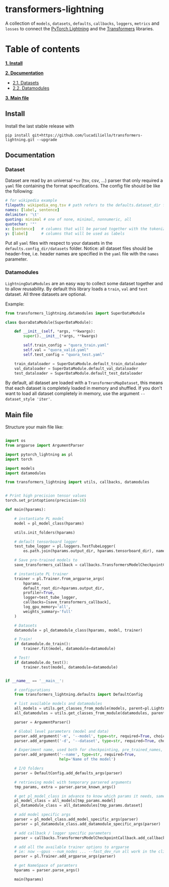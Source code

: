 # transformers-lightning

A collection of `models`, `datasets`, `defaults`, `callbacks`, `loggers`, `metrics` and `losses` to connect the [PyTorch Lightning](https://pytorch-lightning.readthedocs.io/en/stable/lightning-module.html) and the [Transformers](https://huggingface.co/transformers/) libraries.


# Table of contents
**[1. Install](#install)**

**[2. Documentation](#doc)**
  
  * [2.1. Datasets](#datasets)
  * [2.2. Datamodules](#datamodules)

**[3. Main file](#main)**


<a name="install"></a>
## Install
Install the last stable release with
```
pip install git+https://github.com/lucadiliello/transformers-lightning.git --upgrade
```


<a name="doc"></a>
## Documentation

<a name="dataset"></a>
### Dataset

Dataset are read by an universal `*sv` (tsv, csv, ...) parser that only required a `yaml` file containing the format specifications.
The config file should be like the following:
```yaml
# for wikipedia example
filepath: wikipedia_eng.tsv # path refers to the defaults.dataset_dir folder
names: [label, sentence]
delimiter: '\t'
quoting: minimal # one of none, minimal, nonnumeric, all
quotechar: '"'
x: [sentence]   # columns that will be parsed together with the tokenizer
y: [label]      # columns that will be used as labels
```
Put all `yaml` files with respect to your datasets in the `defaults.config_dir/datasets` folder.
Notice: all dataset files should be header-free, i.e. header names are specified in the `yaml` file with the `names` parameter.


<a name="datamodules"></a>
### Datamodules

`LightningDataModules` are an easy way to collect some dataset together and to allow reusability.
By default this library loads a `train`, `val` and `test` dataset. All three datasets are optional.

Example:
```python
from transformers_lightning.datamodules import SuperDataModule

class QuoraDataModule(SuperDataModule):

    def __init__(self, *args, **kwargs):
        super().__init__(*args, **kwargs)

        self.train_config = "quora_train.yaml"
        self.val = "quora_valid.yaml"
        self.test_config = "quora_test.yaml"

    train_dataloader = SuperDataModule.default_train_dataloader
    val_dataloader = SuperDataModule.default_val_dataloader
    test_dataloader = SuperDataModule.default_test_dataloader
```

By default, all dataset are loaded with a `TransformersMapDataset`, this means that each dataset is
completely loaded in memory and shuffled. If you don't want to load all dataset completely in memory,
use the argument `--dataset_style 'iter'`.


<a name="main"></a>
## Main file

Structure your main file like:

```python

import os
from argparse import ArgumentParser

import pytorch_lightning as pl
import torch

import models
import datamodules

from transformers_lightning import utils, callbacks, datamodules


# Print high precision tensor values
torch.set_printoptions(precision=16)

def main(hparams):

    # instantiate PL model
    model = pl_model_class(hparams)

    utils.init_folders(hparams)

    # default tensorboard logger
    test_tube_logger = pl.loggers.TestTubeLogger(
        os.path.join(hparams.output_dir, hparams.tensorboard_dir), name=hparams.name)

    # Save pre-trained models to
    save_transformers_callback = callbacks.TransformersModelCheckpointCallback(hparams)

    # instantiate PL trainer
    trainer = pl.Trainer.from_argparse_args(
        hparams,
        default_root_dir=hparams.output_dir,
        profiler=True,
        logger=test_tube_logger,
        callbacks=[save_transformers_callback],
        log_gpu_memory='all',
        weights_summary='full'
    )

    # Datasets
    datamodule = pl_datamodule_class(hparams, model, trainer)

    # Train!
    if datamodule.do_train():
        trainer.fit(model, datamodule=datamodule)

    # Test!
    if datamodule.do_test():
        trainer.test(model, datamodule=datamodule)


if __name__ == '__main__':

    # configurations
    from transformers_lightning.defaults import DefaultConfig

    # list available models and datamodules
    all_models = utils.get_classes_from_module(models, parent=pl.LightningModule)
    all_datamodules = utils.get_classes_from_module(datamodules, parent=pl.LightningDataModule)

    parser = ArgumentParser()

    # Global level parameters (model and data)
    parser.add_argument('-m', '--model', type=str, required=True, choices=all_models.keys())
    parser.add_argument('-d', '--dataset', type=str, required=True, choices=all_datamodules.keys())

    # Experiment name, used both for checkpointing, pre_trained_names, logging and tensorboard
    parser.add_argument('--name', type=str, required=True,
                        help='Name of the model')

    # I/O folders
    parser = DefaultConfig.add_defaults_args(parser)

    # retrieving model with temporary parsered arguments
    tmp_params, extra = parser.parse_known_args()

    # get pl_model_class in advance to know which params it needs, same for the datamodule
    pl_model_class = all_models[tmp_params.model]
    pl_datamodule_class = all_datamodules[tmp_params.dataset]

    # add model specific args
    parser = pl_model_class.add_model_specific_args(parser)
    parser = pl_datamodule_class.add_datamodule_specific_args(parser)

    # add callback / logger specific parameters
    parser = callbacks.TransformersModelCheckpointCallback.add_callback_specific_args(parser)

    # add all the available trainer options to argparse
    # ie: now --gpus --num_nodes ... --fast_dev_run all work in the cli
    parser = pl.Trainer.add_argparse_args(parser)

    # get NameSpace of paramters
    hparams = parser.parse_args()

    main(hparams)

```
